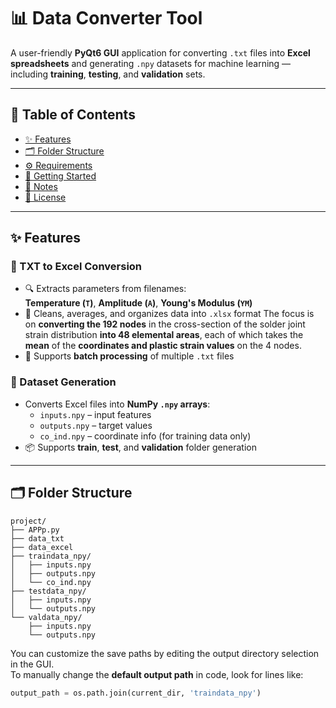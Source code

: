 # 📊 Data Converter Tool

A user-friendly **PyQt6 GUI** application for converting `.txt` files into **Excel spreadsheets** and generating `.npy` datasets for machine learning — including **training**, **testing**, and **validation** sets.

---

## 🧭 Table of Contents

- [✨ Features](#-features)
- [🗂️ Folder Structure](#️-folder-structure)
- [⚙️ Requirements](#️-requirements)
- [🚀 Getting Started](#-getting-started)
- [📝 Notes](#-notes)
- [📄 License](#-license)

---

## ✨ Features

### 🔄 TXT to Excel Conversion
- 🔍 Extracts parameters from filenames:  
  **Temperature (`T`)**, **Amplitude (`A`)**, **Young's Modulus (`YM`)**
- 🧹 Cleans, averages, and organizes data into `.xlsx` format
  The focus is on **converting the 192 nodes** in the cross-section of the solder joint strain distribution **into 48 elemental areas**,
  each of which takes the **mean** of the **coordinates and plastic strain values** on the 4 nodes.
- 📂 Supports **batch processing** of multiple `.txt` files

### 📁 Dataset Generation
- Converts Excel files into **NumPy `.npy` arrays**:
  - `inputs.npy` – input features  
  - `outputs.npy` – target values  
  - `co_ind.npy` – coordinate info (for training data only)
- 📦 Supports **train**, **test**, and **validation** folder generation

---

## 🗂️ Folder Structure

```text
project/
├── APPp.py
├── data_txt
├── data_excel
├── traindata_npy/
│   ├── inputs.npy
│   ├── outputs.npy
│   └── co_ind.npy
├── testdata_npy/
│   ├── inputs.npy
│   └── outputs.npy
└── valdata_npy/
    ├── inputs.npy
    └── outputs.npy
```

You can customize the save paths by editing the output directory selection in the GUI.  
To manually change the **default output path** in code, look for lines like:

```python
output_path = os.path.join(current_dir, 'traindata_npy')


